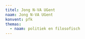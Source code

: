 ```yaml
---
titel: Jong N-VA UGent
naam: Jong N-VA UGent
konvent: pfk
themas:
  - naam: politiek en filosofisch
---
```

